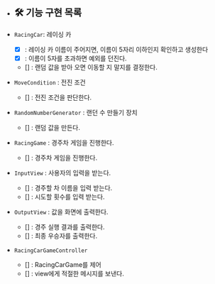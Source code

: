 * ## 🛠 기능 구현 목록

* `RacingCar`: 레이싱 카
    * [x] : 레이싱 카 이름이 주어지면, 이름이 5자리 이하인지 확인하고 생성한다
    * [x] : 이름이 5자를 초과하면 예외를 던진다.
    * [] : 랜덤 값을 받아 오면 이동할 지 말지를 결정한다.

* `MoveCondition` : 전진 조건
    * [] : 전진 조건을 판단한다.

* `RandomNumberGenerator` : 랜던 수 만들기 장치
    * [] : 랜덤 값을 만든다.

* `RacingGame` : 경주차 게임을 진행한다.
    * [] : 경주차 게임을 진행한다.

* `InputView` : 사용자의 입력을 받는다.
    * [] : 경주할 차 이름을 입력 받는다.
    * [] : 시도할 횟수를 입력 받는다.

* `OutputView` : 값을 화면에 출력한다.
    * [] : 경주 실행 결과를 출력한다.
    * [] : 최종 우승자를 출력한다.

* `RacingCarGameController` 
    * [] : RacingCarGame를 제어
    * [] : view에게 적절한 메시지를 보낸다.